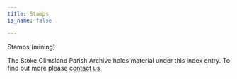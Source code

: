 ```yaml
---
title: Stamps
is_name: false

---
```


Stamps (mining)


The Stoke Climsland Parish Archive holds material under this index entry. To find out more please [contact us](/contact/)
